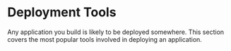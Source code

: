 # Deployment Tools

Any application you build is likely to be deployed somewhere. This section covers the most popular tools involved in deploying an application.
